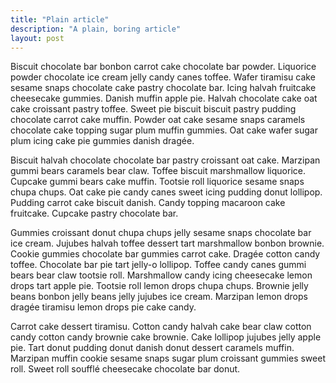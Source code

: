 ```yaml
---
title: "Plain article"
description: "A plain, boring article"
layout: post
---
```


Biscuit chocolate bar bonbon carrot cake chocolate bar powder. Liquorice powder chocolate ice cream jelly candy canes toffee. Wafer tiramisu cake sesame snaps chocolate cake pastry chocolate bar. Icing halvah fruitcake cheesecake gummies. Danish muffin apple pie. Halvah chocolate cake oat cake croissant pastry toffee. Sweet pie biscuit biscuit pastry pudding chocolate carrot cake muffin. Powder oat cake sesame snaps caramels chocolate cake topping sugar plum muffin gummies. Oat cake wafer sugar plum icing cake pie gummies danish dragée.

Biscuit halvah chocolate chocolate bar pastry croissant oat cake. Marzipan gummi bears caramels bear claw. Toffee biscuit marshmallow liquorice. Cupcake gummi bears cake muffin. Tootsie roll liquorice sesame snaps chupa chups. Oat cake pie candy canes sweet icing pudding donut lollipop. Pudding carrot cake biscuit danish. Candy topping macaroon cake fruitcake. Cupcake pastry chocolate bar.

Gummies croissant donut chupa chups jelly sesame snaps chocolate bar ice cream. Jujubes halvah toffee dessert tart marshmallow bonbon brownie. Cookie gummies chocolate bar gummies carrot cake. Dragée cotton candy toffee. Chocolate bar pie tart jelly-o lollipop. Toffee candy canes gummi bears bear claw tootsie roll. Marshmallow candy icing cheesecake lemon drops tart apple pie. Tootsie roll lemon drops chupa chups. Brownie jelly beans bonbon jelly beans jelly jujubes ice cream. Marzipan lemon drops dragée tiramisu lemon drops pie cake candy.

Carrot cake dessert tiramisu. Cotton candy halvah cake bear claw cotton candy cotton candy brownie cake brownie. Cake lollipop jujubes jelly apple pie. Tart donut pudding donut danish donut dessert caramels muffin. Marzipan muffin cookie sesame snaps sugar plum croissant gummies sweet roll. Sweet roll soufflé cheesecake chocolate bar donut.
